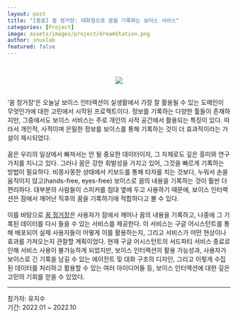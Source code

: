 ```yaml
---
layout: post
title: "[종료] 꿈 정거장: 대화형으로 꿈을 기록하는 보이스 서비스"
categories: [Project]
image: assets/images/project/dreamStation.png
author: snuxlab
featured: false
---
```


<p>
<br>
<figure style = "margin-left: auto; margin-right: auto;  width: 50%;  text-align: center">
    <img src="{{site.baseurl}}/assets/images/project/dreamStation.png">
</figure>
<br>
‘꿈 정거장’은 오늘날 보이스 인터랙션이 실생활에서 가장 잘 활용될 수 있는 도메인이 무엇인가에 대한 고민에서 시작된 프로젝트이다. 정보를 기록하는 다양한 툴들이 존재하지만, 그중에서도 보이스 서비스는 주로 개인의 사적 공간에서 활용되는 특징이 있다. 따라서 개인적, 사적이며 은밀한 정보를 보이스를 통해 기록하는 것이 더 효과적이라는 가설이 제시되었다.<br>
<br>
꿈은 우리의 일상에서 빠져서는 안 될 중요한 데이터이자, 그 자체로도 깊은 흥미와 연구 가치를 지니고 있다. 그러나 꿈은 강한 휘발성을 가지고 있어, 그것을 빠르게 기록하는 방법이 필요하다. 비몽사몽한 상태에서 키보드를 통해 타자를 치는 것보다, 누워서 손을 움직이지 않고(hands-free, eyes-free) 보이스로 꿈의 내용을 기록하는 것이 훨씬 더 편리하다. 대부분의 사람들이 스피커를 침대 옆에 두고 사용하기 때문에, 보이스 인터랙션은 잠에서 깨어난 직후의 꿈을 기록하기에 적합하다고 볼 수 있다.<br>
<br>
이를 바탕으로 <a href="https://sites.google.com/view/snuxlabdreamstation/home" target="_blank" style="text-decoration: underline">꿈 정거장</a>은 사용자가 잠에서 깨어나 꿈의 내용을 기록하고, 나중에 그 기록된 데이터를 다시 들을 수 있는 서비스를 제공한다. 이 서비스는 구글 어시스턴트를 통해 배포되어 실제 사용자들이 어떻게 이를 활용하는지, 그리고 서비스가 어떤 현상이나 효과를 가져오는지 관찰할 계획이었다. 현재 구글 어시스턴트의 서드파티 서비스 종료로 인해 서비스 사용이 불가능하게 되었지만, 보이스 인터랙션의 활용 가능성과, 사용자가 보이스로 긴 기록을 남길 수 있는 에이전트 및 대화 구조의 디자인, 그리고 이렇게 수집된 데이터를 처리하고 활용할 수 있는 여러 아이디어들 등, 보이스 인터액션에 대한 깊은 고민의 기회를 얻을 수 있었다.
</p>

<hr>
참가자: 유지수 <br>
기간: 2022.01 ~ 2022.10<br>

